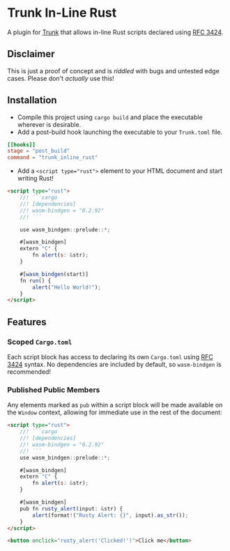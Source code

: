 # Trunk In-Line Rust

A plugin for [Trunk](https://github.com/trunk-rs/trunk) that allows in-line Rust scripts declared using [RFC 3424](https://rust-lang.github.io/rfcs/3424-cargo-script.html).

## Disclaimer

This is just a proof of concept and is _riddled_ with bugs and untested edge cases. Please don't _actually_ use this!

## Installation

* Compile this project using `cargo build` and place the executable wherever is desirable.
* Add a post-build hook launching the executable to your `Trunk.toml` file.

```toml
[[hooks]]
stage = "post_build"
command = "trunk_inline_rust"
```

* Add a `<script type="rust">` element to your HTML document and start writing Rust!

```html
<script type="rust">
    //! ```cargo
    //! [dependencies]
    //! wasm-bindgen = "0.2.92"
    //! ```

    use wasm_bindgen::prelude::*;

    #[wasm_bindgen]
    extern "C" {
        fn alert(s: &str);
    }

    #[wasm_bindgen(start)]
    fn run() {
        alert("Hello World!");
    }
</script>
```

## Features

### Scoped `Cargo.toml`

Each script block has access to declaring its own `Cargo.toml` using [RFC 3424](https://rust-lang.github.io/rfcs/3424-cargo-script.html) syntax. No dependencies are included by default, so `wasm-bindgen` is recommended!

### Published Public Members

Any elements marked as `pub` within a script block will be made available on the `Window` context, allowing for immediate use in the rest of the document:

```html
<script type="rust">
    //! ```cargo
    //! [dependencies]
    //! wasm-bindgen = "0.2.92"
    //! ```
    use wasm_bindgen::prelude::*;

    #[wasm_bindgen]
    extern "C" {
        fn alert(s: &str);
    }

    #[wasm_bindgen]
    pub fn rusty_alert(input: &str) {
        alert(format!("Rusty Alert: {}", input).as_str());
    }
</script>

<button onclick="rusty_alert('Clicked!')">Click me</button>
```
